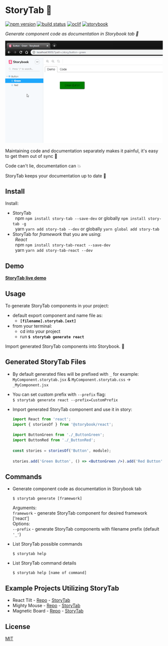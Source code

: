 # StoryTab 📑

[![npm version][npm-badge]][npm-url]
[![build status][build-badge]][build-url]
[![oclif][oclif-badge]][oclif-url]
[![storybook][storybook-badge]][storybook-url]

_Generate component code as documentation in Storybook tab 📑_

![](demo.gif)

Maintaining code and documentation separately makes it painful, it's easy to get them out of sync 🙅

Code can't lie, documentation can 💥

StoryTab keeps your documentation up to date 💪

## Install

Install:

- StoryTab  
  &nbsp;&nbsp;npm `npm install story-tab --save-dev` or globally `npm install story-tab -g`  
  &nbsp;&nbsp;yarn `yarn add story-tab --dev` or globally `yarn global add story-tab`
- StoryTab for _framework_ that you are using:  
  &nbsp;&nbsp;_React_  
  &nbsp;&nbsp;npm `npm install story-tab-react --save-dev`  
  &nbsp;&nbsp;yarn `yarn add story-tab-react --dev`

## Demo

**[StoryTab live demo](https://mkosir.github.io/story-tab)**

## Usage

To generate StoryTab components in your project:

- default export component and name file as:
  - **`[filename].storytab.[ext]`**
- from your terminal:
  - cd into your project
  - run **`$ storytab generate react`**

Import generated StoryTab components into Storybook. 🎉

## Generated StoryTab Files

- By default generated files will be prefixed with `_` for example:  
  `MyComponent.storytab.jsx` & `MyComponent.storytab.css` -> `_MyComponent.jsx`
- You can set custom prefix with `--prefix` flag:  
  `$ storytab generate react --prefix=CustomPrefix`

- Import generated StoryTab component and use it in story:

  ```jsx
  import React from 'react';
  import { storiesOf } from '@storybook/react';

  import ButtonGreen from './_ButtonGreen';
  import ButtonRed from './_ButtonRed';

  const stories = storiesOf('Button', module);

  stories.add('Green Button', () => <ButtonGreen />).add('Red Button', () => <ButtonRed />);
  ```

## Commands

- Generate component code as documentation in Storybook tab

  ```
  $ storytab generate [framework]
  ```

  Arguments:  
  `framework` - generate StoryTab component for desired framework ['react']  
  Options:  
  `--prefix` - generate StoryTab components with filename prefix (default `'_'`)

- List StoryTab possible commands
  ```
  $ storytab help
  ```
- List StoryTab command details

  ```
  $ storytab help [name of command]
  ```

## Example Projects Utilizing StoryTab

- React Tilt - [Repo](https://github.com/mkosir/react-parallax-tilt) - [StoryTab](https://mkosir.github.io/react-parallax-tilt)
- Mighty Mouse - [Repo](https://github.com/mkosir/react-hook-mighty-mouse) - [StoryTab](https://mkosir.github.io/react-hook-mighty-mouse)
- Magnetic Board - [Repo](https://github.com/mkosir/react-magnetic-board) - [StoryTab](https://mkosir.github.io/react-magnetic-board)

## License

[MIT](LICENSE)

[npm-badge]: https://img.shields.io/npm/v/story-tab.svg
[npm-url]: https://www.npmjs.com/package/story-tab
[build-badge]: https://travis-ci.com/mkosir/story-tab.svg
[build-url]: https://travis-ci.com/mkosir/story-tab
[oclif-badge]: https://img.shields.io/badge/cli-oclif-brightgreen.svg
[oclif-url]: https://oclif.io
[storybook-badge]: https://cdn.jsdelivr.net/gh/storybookjs/brand@master/badge/badge-storybook.svg
[storybook-url]: https://github.com/storybookjs/storybook
